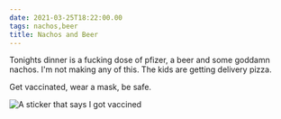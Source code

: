 ```yaml
---
date: 2021-03-25T18:22:00.00
tags: nachos,beer
title: Nachos and Beer
---
```


Tonights dinner is a fucking dose of pfizer, a beer and some goddamn nachos. I'm not making any of this. The kids are getting delivery pizza.

Get vaccinated, wear a mask, be safe.

![A sticker that says I got vaccined](nachos_beer_vaccines.jpg)
